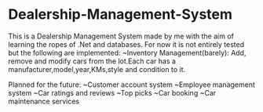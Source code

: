 # Dealership-Management-System

This is a Dealership Management System made by me with the aim of learning the ropes of .Net and databases.
For now it is not entirely tested but the following are implemented:
~Inventory Management(barely): Add, remove and modify cars from the lot.Each car has a manufacturer,model,year,KMs,style and condition to it.

Planned for the future:
~Customer account system
~Employee management system
~Car ratings and reviews
~Top picks
~Car booking
~Car maintenance services
